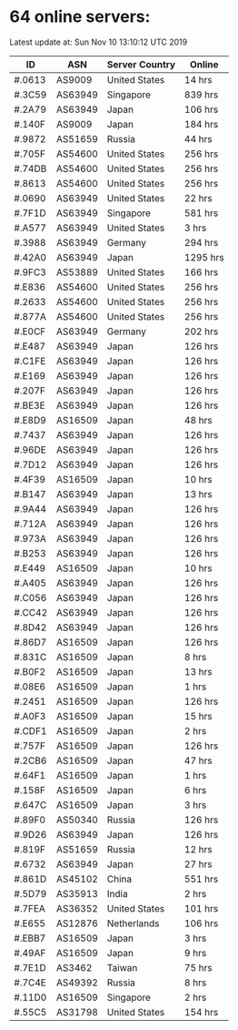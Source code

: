 # 64 online servers:

Latest update at: Sun Nov 10 13:10:12 UTC 2019

| ID | ASN | Server Country | Online |
| -- | --- | -------------- | ------ |
| #.0613 | AS9009 | United States | 14 hrs |
| #.3C59 | AS63949 | Singapore | 839 hrs |
| #.2A79 | AS63949 | Japan | 106 hrs |
| #.140F | AS9009 | Japan | 184 hrs |
| #.9872 | AS51659 | Russia | 44 hrs |
| #.705F | AS54600 | United States | 256 hrs |
| #.74DB | AS54600 | United States | 256 hrs |
| #.8613 | AS54600 | United States | 256 hrs |
| #.0690 | AS63949 | United States | 22 hrs |
| #.7F1D | AS63949 | Singapore | 581 hrs |
| #.A577 | AS63949 | United States | 3 hrs |
| #.3988 | AS63949 | Germany | 294 hrs |
| #.42A0 | AS63949 | Japan | 1295 hrs |
| #.9FC3 | AS53889 | United States | 166 hrs |
| #.E836 | AS54600 | United States | 256 hrs |
| #.2633 | AS54600 | United States | 256 hrs |
| #.877A | AS54600 | United States | 256 hrs |
| #.E0CF | AS63949 | Germany | 202 hrs |
| #.E487 | AS63949 | Japan | 126 hrs |
| #.C1FE | AS63949 | Japan | 126 hrs |
| #.E169 | AS63949 | Japan | 126 hrs |
| #.207F | AS63949 | Japan | 126 hrs |
| #.BE3E | AS63949 | Japan | 126 hrs |
| #.E8D9 | AS16509 | Japan | 48 hrs |
| #.7437 | AS63949 | Japan | 126 hrs |
| #.96DE | AS63949 | Japan | 126 hrs |
| #.7D12 | AS63949 | Japan | 126 hrs |
| #.4F39 | AS16509 | Japan | 10 hrs |
| #.B147 | AS63949 | Japan | 13 hrs |
| #.9A44 | AS63949 | Japan | 126 hrs |
| #.712A | AS63949 | Japan | 126 hrs |
| #.973A | AS63949 | Japan | 126 hrs |
| #.B253 | AS63949 | Japan | 126 hrs |
| #.E449 | AS16509 | Japan | 10 hrs |
| #.A405 | AS63949 | Japan | 126 hrs |
| #.C056 | AS63949 | Japan | 126 hrs |
| #.CC42 | AS63949 | Japan | 126 hrs |
| #.8D42 | AS63949 | Japan | 126 hrs |
| #.86D7 | AS16509 | Japan | 126 hrs |
| #.831C | AS16509 | Japan | 8 hrs |
| #.B0F2 | AS16509 | Japan | 13 hrs |
| #.08E6 | AS16509 | Japan | 1 hrs |
| #.2451 | AS16509 | Japan | 126 hrs |
| #.A0F3 | AS16509 | Japan | 15 hrs |
| #.CDF1 | AS16509 | Japan | 2 hrs |
| #.757F | AS16509 | Japan | 126 hrs |
| #.2CB6 | AS16509 | Japan | 47 hrs |
| #.64F1 | AS16509 | Japan | 1 hrs |
| #.158F | AS16509 | Japan | 6 hrs |
| #.647C | AS16509 | Japan | 3 hrs |
| #.89F0 | AS50340 | Russia | 126 hrs |
| #.9D26 | AS63949 | Japan | 126 hrs |
| #.819F | AS51659 | Russia | 12 hrs |
| #.6732 | AS63949 | Japan | 27 hrs |
| #.861D | AS45102 | China | 551 hrs |
| #.5D79 | AS35913 | India | 2 hrs |
| #.7FEA | AS36352 | United States | 101 hrs |
| #.E655 | AS12876 | Netherlands | 106 hrs |
| #.EBB7 | AS16509 | Japan | 3 hrs |
| #.49AF | AS16509 | Japan | 9 hrs |
| #.7E1D | AS3462 | Taiwan | 75 hrs |
| #.7C4E | AS49392 | Russia | 8 hrs |
| #.11D0 | AS16509 | Singapore | 2 hrs |
| #.55C5 | AS31798 | United States | 154 hrs |

